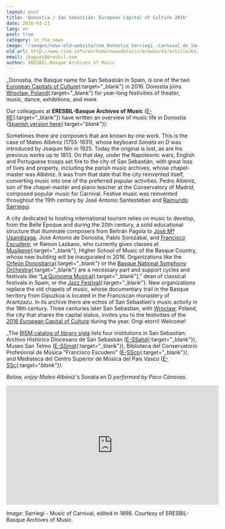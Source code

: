 ```yaml
---
layout: post
title: 'Donostia / San Sebastián: European Capital of Culture 2016'
date: 2016-01-21
lang: en
post: true
category: in_the_news
image: "/images/news-old-website/csm_Donostia_Sarriegi_-Carnaval_de_San_Sebastian_23b9a186b0.jpg"
old_url: http://www.rism.info/en/home/newsdetails/browse/41/article/64/donostia-san-sebastian-european-capital-of-culture-2016.html
email: jbagues@eresbil.com
author: ERESBIL-Basque Archives of Music
---
```


_Donostia, the Basque name for San Sebastián in Spain, is one of the two [European Capitals of Culture](http://dss2016.eu/en/){:target="_blank"} in 2016. Donostia joins [Wrocław, Poland](http://www.wroclaw2016.pl/){:target="_blank"} for year-long festivities of theater, music, dance, exhibitions, and more.

Our colleagues at **ERESBIL-Basque Archives of Music** ([E-RE](http://www.eresbil.com/){:target="_blank"}) have written an overview of music life in Donostia ([Spanish version here](http://www.iaml.info/news/donostia-san-sebastian-european-capital-culture-2016#espanol){:target="_blank"}):_

Sometimes there are composers that are known by one work. This is the case of Mateo Albéniz (1755-1831), whose keyboard _Sonata en D_ was introduced by Joaquin Nin in 1925. Today the original is lost, as are his previous works up to 1813. On that day, under the Napoleonic wars, English and Portuguese troops set fire to the city of San Sebastián, with great loss of lives and property, including the parish music archives, whose chapel-master was Albéniz. It was from that date that the city reinvented itself, converting music into one of the preferred popular activities. Pedro Albéniz, son of the chapel-master and piano teacher at the Conservatory of Madrid, composed popular music for Carnival. Festive music was reinvented throughout the 19th century by José Antonio Santesteban and [Raimundo Sarriegui](http://www.eresbil.com/web/sarriegui/presentacion.aspx).

A city dedicated to hosting international tourism relies on music to develop, from the Belle Époque and during the 20th century, a solid educational structure that illuminate composers from Beltrán Pagola to [José Mª Usandizaga](http://www.eresbil.com/web/usandizaga/presentacion.aspx?lang=es), José Antonio de Donostia, Pablo Sorozábal, and [Francisco Escudero](http://www.eresbil.com/web/escudero/presentacion.aspx); or Ramon Lazkano, who currently gives classes at [Musikene](http://musikene.eus/en){:target="_blank"}, Higher School of Music of the Basque Country, whose new building will be inaugurated in 2016. Organizations like the [Orfeón Donostiarra](http://www.orfeondonostiarra.org/es/){:target="_blank"} or the [Basque National Symphony Orchestra](http://www.euskadikoorkestra.es/en/default.asp?){:target="_blank"} are a necessary part and support cycles and festivals like “[La Quincena Musical](http://www.quincenamusical.eus/){:target="_blank"},” dean of classical festivals in Spain, or the [Jazz Festival](http://heinekenjazzaldia.com/en/){:target="_blank"}. New organizations replace the old chapels of music, whose documentary trail in the Basque territory from Gipuzkoa is located in the Franciscan monastery of Arantzazu. In its archive there are echos of San Sebastian's music activity in the 18th century. Three centuries later San Sebastian, with [Wroclaw](http://www.wroclaw2016.pl/), Poland, the city that shares the capital status, invites you to the festivities of the [2016 European Capital of Culture](http://dss2016.eu/en/) during the year. Ongi etorri! Welcome!

_The [RISM catalog of library sigla](/community/sigla.html) lists four institutions in San Sebastian: Archivo Histórico Diocesano de San Sebastián ([E-SSahd](http://www.mendezmende.org/es/){:target="_blank"}), Museo San Telmo ([E-SSmst](http://www.santelmomuseoa.com/index.php?lang=es){:target="_blank"}), Biblioteca del Conservatorio Profesional de Música "Francisco Escudero" ([E-SScp](http://conservatorioescudero.eus/biblioteca-y-asociacion-de-padres/){:target="_blank"}), and Mediateca del Centro Superior de Música del País Vasco ([E-SSc](http://musikene.net/musikene/mediateca/){:target="_blank"})._

_Below, enjoy Mateo Albéniz's_ Sonata en D _performed by Paco Cánovas._

<iframe width="560" height="315" src="https://www.youtube.com/embed/HxIU6WBXFkU" frameborder="0" allowfullscreen></iframe>

_Image_: Sarriegi - Music of Carnival, edited in 1898. Courtesy of ERESBIL-Basque Archives of Music.